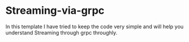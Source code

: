 # Streaming-via-grpc
In this template I have tried to keep the code very simple and will help you understand Streaming through grpc 
throughly.
